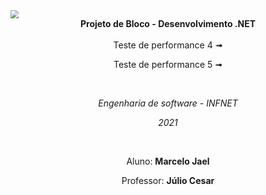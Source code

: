 <img src="C:\Users\Marcelo Jael\Desktop\faculdade\icone.png" style="zoom:80%;" />

<center><strong>Projeto de Bloco - Desenvolvimento .NET</strong> </center>
</br>

<center><p style="padding: 5px;">Teste de performance 4 ➟</p>
<p style="padding: 5px">Teste de performance 5 ➟</p></center>
</br>

<center><p><i>Engenharia de software - INFNET</p>
<p>2021</i></p></center>

</br>

<center><p>Aluno: <strong>Marcelo Jael</strong></p>
<p>Professor: <strong>Júlio Cesar</strong></p></center>

